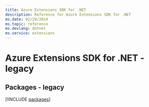 ```yaml
---
title: Azure Extensions SDK for .NET
description: Reference for Azure Extensions SDK for .NET
ms.date: 02/29/2024
ms.topic: reference
ms.devlang: dotnet
ms.service: extensions
---
```

# Azure Extensions SDK for .NET - legacy
## Packages - legacy
[!INCLUDE [packages](extensions-index.md)]